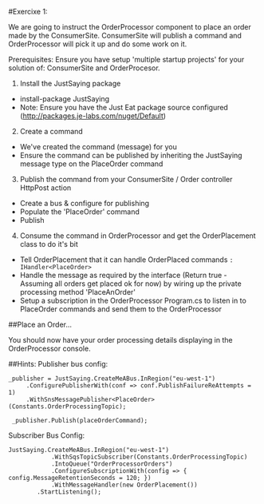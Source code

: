 #Exercixe 1:

We are going to instruct the OrderProcessor component to place an order made by the ConsumerSite.
ConsumerSite will publish a command and OrderProcessor will pick it up and do some work on it.


Prerequisites: Ensure you have setup 'multiple startup projects' for your solution of: ConsumerSite and OrderProcesor.


1. Install the JustSaying package
 * install-package JustSaying
 * Note: Ensure you have the Just Eat package source configured (http://packages.je-labs.com/nuget/Default)

2. Create a command
 * We've created the command (message) for you
 * Ensure the command can be published by inheriting the JustSaying message type on the PlaceOrder command

3. Publish the command from your ConsumerSite / Order controller HttpPost action
 * Create a bus & configure for publishing
 * Populate the 'PlaceOrder' command
 * Publish

4. Consume the command in OrderProcessor and get the OrderPlacement class to do it's bit
 * Tell OrderPlacement that it can handle OrderPlaced commands
		`: IHandler<PlaceOrder>`
 * Handle the message as required by the interface (Return true - Assuming all orders get placed ok for now) by wiring up the private processing method 'PlaceAnOrder'
 * Setup a subscription in the OrderProcessor Program.cs to listen in to PlaceOrder commands and send them to the OrderProcessor
		
	
	

##Place an Order...

You should now have your order processing details displaying in the OrderProcessor console.

##Hints:
Publisher bus config:

    _publisher = JustSaying.CreateMeABus.InRegion("eu-west-1")
         .ConfigurePublisherWith(conf => conf.PublishFailureReAttempts = 1)
         .WithSnsMessagePublisher<PlaceOrder>(Constants.OrderProcessingTopic);

     _publisher.Publish(placeOrderCommand);

Subscriber Bus Config:

    JustSaying.CreateMeABus.InRegion("eu-west-1")
                .WithSqsTopicSubscriber(Constants.OrderProcessingTopic)
                .IntoQueue("OrderProcessorOrders")
                .ConfigureSubscriptionWith(config => { config.MessageRetentionSeconds = 120; })
                .WithMessageHandler(new OrderPlacement())
            .StartListening();